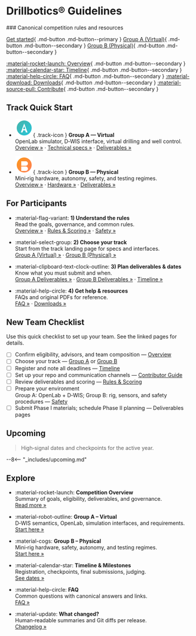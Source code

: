 # Drillbotics® Guidelines

<div class="hero" markdown>
### Canonical competition rules and resources

[Get started](competition/overview.md){ .md-button .md-button--primary }
[Group A (Virtual)](tracks/group-a/overview.md){ .md-button .md-button--secondary }
[Group B (Physical)](tracks/group-b/overview.md){ .md-button .md-button--secondary }

[:material-rocket-launch: Overview](competition/overview.md){ .md-button .md-button--secondary }
[:material-calendar-star: Timeline](competition/timeline.md){ .md-button .md-button--secondary }
[:material-help-circle: FAQ](faq.md){ .md-button .md-button--secondary }
[:material-download: Downloads](resources/downloads.md){ .md-button .md-button--secondary }
[:material-source-pull: Contribute](contributor-guide.md){ .md-button .md-button--secondary }
</div>



## Track Quick Start

<div class="track-cards grid cards" markdown>

- ![A](_assets/images/track-a.svg){ .track-icon } **Group A — Virtual**  \
  OpenLab simulator, D‑WIS interface, virtual drilling and well control.  \
  [Overview »](tracks/group-a/overview.md) · [Technical specs »](tracks/group-a/technical-specs.md) · [Deliverables »](tracks/group-a/deliverables.md)

- ![B](_assets/images/track-b.svg){ .track-icon } **Group B — Physical**  \
  Mini‑rig hardware, autonomy, safety, and testing regimes.  \
  [Overview »](tracks/group-b/overview.md) · [Hardware »](tracks/group-b/hardware.md) · [Deliverables »](tracks/group-b/deliverables.md)

</div>

## For Participants

<div class="grid cards" markdown>

- :material-flag-variant: **1) Understand the rules**  \
  Read the goals, governance, and common rules.  \
  [Overview »](competition/overview.md) · [Rules & Scoring »](competition/rules-scoring.md) · [Safety »](competition/safety.md)

- :material-select-group: **2) Choose your track**  \
  Start from the track landing page for specs and interfaces.  \
  [Group A (Virtual) »](tracks/group-a/overview.md) · [Group B (Physical) »](tracks/group-b/overview.md)

- :material-clipboard-text-clock-outline: **3) Plan deliverables & dates**  \
  Know what you must submit and when.  \
  [Group A Deliverables »](tracks/group-a/deliverables.md) · [Group B Deliverables »](tracks/group-b/deliverables.md) · [Timeline »](competition/timeline.md)

- :material-help-circle: **4) Get help & resources**  \
  FAQs and original PDFs for reference.  \
  [FAQ »](faq.md) · [Downloads »](resources/downloads.md)

</div>

## New Team Checklist

Use this quick checklist to set up your team. See the linked pages for details.

- [ ] Confirm eligibility, advisors, and team composition — [Overview](competition/overview.md)
- [ ] Choose your track — [Group A](tracks/group-a/overview.md) or [Group B](tracks/group-b/overview.md)
- [ ] Register and note all deadlines — [Timeline](competition/timeline.md)
- [ ] Set up your repo and communication channels — [Contributor Guide](contributor-guide.md)
- [ ] Review deliverables and scoring — [Rules & Scoring](competition/rules-scoring.md)
- [ ] Prepare your environment  
      Group A: OpenLab + D‑WIS;  Group B: rig, sensors, and safety procedures — [Safety](competition/safety.md)
- [ ] Submit Phase I materials; schedule Phase II planning — Deliverables pages

## Upcoming

> High‑signal dates and checkpoints for the active year.

--8<-- "_includes/upcoming.md"

## Explore

<div class="grid cards" markdown>

- :material-rocket-launch: **Competition Overview**  \
  Summary of goals, eligibility, deliverables, and governance.  \
  [Read more »](competition/overview.md)

- :material-robot-outline: **Group A – Virtual**  \
  D‑WIS semantics, OpenLab, simulation interfaces, and requirements.  \
  [Start here »](tracks/group-a/overview.md)

- :material-cogs: **Group B – Physical**  \
  Mini‑rig hardware, safety, autonomy, and testing regimes.  \
  [Start here »](tracks/group-b/overview.md)

- :material-calendar-star: **Timeline & Milestones**  \
  Registration, checkpoints, final submissions, judging.  \
  [See dates »](competition/timeline.md)

- :material-help-circle: **FAQ**  \
  Common questions with canonical answers and links.  \
  [FAQ »](faq.md)

- :material-update: **What changed?**  \
  Human‑readable summaries and Git diffs per release.  \
  [Changelog »](changelog.md)

</div>
